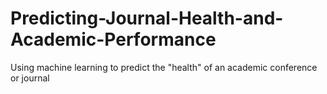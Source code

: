 # Predicting-Journal-Health-and-Academic-Performance
Using machine learning to predict the "health" of an academic conference or journal
